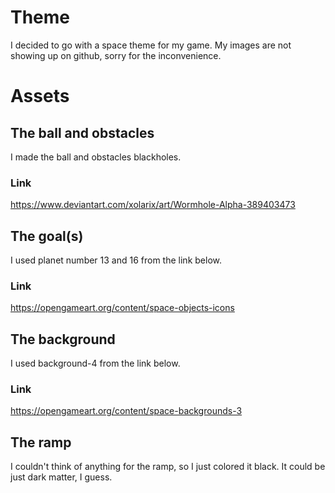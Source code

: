 # Theme
I decided to go with a space theme for my game. My images are not showing up on github, sorry for the inconvenience.
# Assets
## The ball and obstacles
I made the ball and obstacles blackholes.
### Link
https://www.deviantart.com/xolarix/art/Wormhole-Alpha-389403473

## The goal(s)
I used planet number 13 and 16 from the link below.
### Link
https://opengameart.org/content/space-objects-icons 

## The background
I used background-4 from the link below.
### Link
https://opengameart.org/content/space-backgrounds-3

## The ramp
I couldn't think of anything for the ramp, so I just colored it black. It could be just dark matter, I guess.
